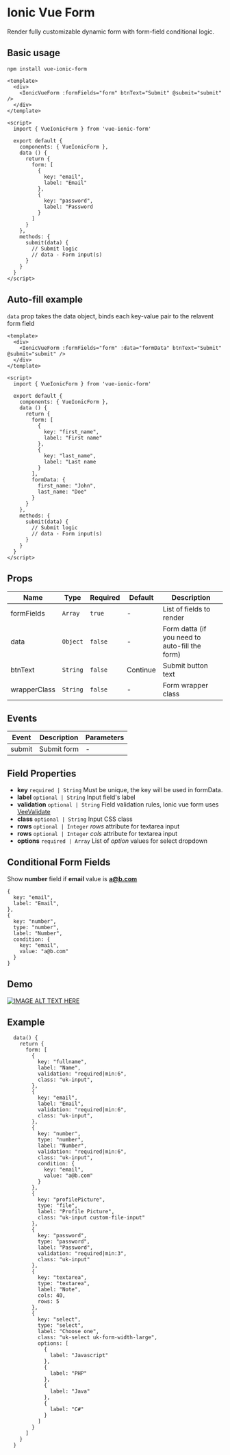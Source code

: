 # Ionic Vue Form

Render fully customizable dynamic form with form-field conditional logic.

## Basic usage
`npm install vue-ionic-form`

```
<template>
  <div>
    <IonicVueForm :formFields="form" btnText="Submit" @submit="submit" />
  </div>
</template>

<script>
  import { VueIonicForm } from 'vue-ionic-form'

  export default {
    components: { VueIonicForm },
    data () {
      return {
        form: [
          {
            key: "email",
            label: "Email"
          },
          {
            key: "password",
            label: "Password
          }
        ]
      }
    },
    methods: {
      submit(data) {
        // Submit logic
        // data - Form input(s)
      }
    }
  }
</script>
```

## Auto-fill example

`data` prop takes the data object, binds each key-value pair to the relavent form field

```
<template>
  <div>
    <IonicVueForm :formFields="form" :data="formData" btnText="Submit" @submit="submit" />
  </div>
</template>

<script>
  import { VueIonicForm } from 'vue-ionic-form'

  export default {
    components: { VueIonicForm },
    data () {
      return {
        form: [
          {
            key: "first_name",
            label: "First name"
          },
          {
            key: "last_name",
            label: "Last name
          }
        ],
        formData: {
          first_name: "John",
          last_name: "Doe"
        }
      }
    },
    methods: {
      submit(data) {
        // Submit logic
        // data - Form input(s)
      }
    }
  }
</script>
```

## Props

|Name|Type|Required|Default|Description
|---|---|---|---|---|
|formFields|`Array`|`true`|-|List of fields to render|
|data|`Object`|`false`|-|Form datta (if you need to auto-fill the form)|
|btnText|`String`|`false`|Continue|Submit button text|
|wrapperClass|`String`|`false`|-|Form wrapper class|

## Events

|Event|Description|Parameters|
|---|---|---|
|submit|Submit form|-|

## Field Properties
- **key** `required | String` Must be unique, the key will be used in formData.
- **label** `optional | String` Input field's label
- **validation** `optional | String` Field validation rules, Ionic vue form uses [VeeValidate](https://logaretm.github.io/vee-validate/)
- **class** `optional | String` Input CSS class
- **rows** `optional | Integer` *rows* attribute for textarea input
- **rows** `optional | Integer` *cols* attribute for textarea input
- **options** `required | Array` List of *option* values for select dropdown

## Conditional Form Fields

Show **number** field if **email** value is **a@b.com**
```
{
  key: "email",
  label: "Email",
},
{
  key: "number",
  type: "number",
  label: "Number",
  condition: {
    key: "email",
    value: "a@b.com"
  }
}
```
## Demo


[![IMAGE ALT TEXT HERE](http://img.youtube.com/vi/YOUTUBE_VIDEO_ID_HERE/0.jpg)](https://codesandbox.io/s/mystifying-bash-4c6iu?fontsize=14&hidenavigation=1&theme=dark)

## Example

```
  data() {
    return {
      form: [
        {
          key: "fullname",
          label: "Name",
          validation: "required|min:6",
          class: "uk-input",
        },
        {
          key: "email",
          label: "Email",
          validation: "required|min:6",
          class: "uk-input",
        },
        {
          key: "number",
          type: "number",
          label: "Number",
          validation: "required|min:6",
          class: "uk-input",
          condition: {
            key: "email",
            value: "a@b.com"
          }
        },
        {
          key: "profilePicture",
          type: "file",
          label: "Profile Picture",
          class: "uk-input custom-file-input"
        },
        {
          key: "password",
          type: "password",
          label: "Password",
          validation: "required|min:3",
          class: "uk-input"
        },
        {
          key: "textarea",
          type: "textarea",
          label: "Note",
          cols: 40,
          rows: 5
        },
        {
          key: "select",
          type: "select",
          label: "Choose one",
          class: "uk-select uk-form-width-large",
          options: [
            {
              label: "Javascript"
            },
            {
              label: "PHP"
            },
            {
              label: "Java"
            },
            {
              label: "C#"
            }
          ]
        }
      ]
    }
  }
```